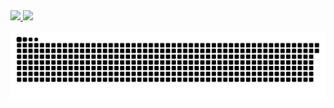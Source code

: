 <div>
  <a href="https://github.com/BrunuNC">
  <img height="180em" src="https://github-readme-stats.vercel.app/api?username=BrunuNC&show_icons=true&theme=nord&include_all_commits=true&count_private=true"/>
  <img height="180em" src="https://github-readme-stats.vercel.app/api/top-langs/?username=BrunuNC&layout=compact&langs_count=7&theme=nord"/>
</div>

![Snake animation](https://github.com/BrunuNC/BrunuNC/blob/output/github-contribution-grid-snake.svg)


<!--
**BrunuNC/BrunuNC** is a ✨ _special_ ✨ repository because its `README.md` (this file) appears on your GitHub profile.

Here are some ideas to get you started:

- 🔭 I’m currently working on ...
- 🌱 I’m currently learning ...
- 👯 I’m looking to collaborate on ...
- 🤔 I’m looking for help with ...
- 💬 Ask me about ...
- 📫 How to reach me: ...
- 😄 Pronouns: ...
- ⚡ Fun fact: ...
-->
